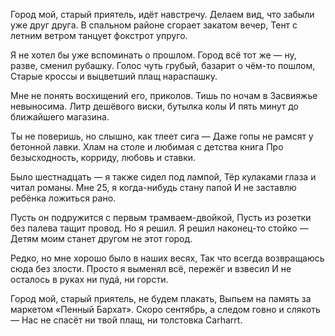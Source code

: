 Город мой, старый приятель, идёт навстречу.
Делаем вид, что забыли уже друг друга.
В спальном районе сгорает закатом вечер,
Тент с летним ветром танцует фокстрот упруго.

Я не хотел бы уже вспоминать о прошлом.
Город всё тот же — ну, разве, сменил рубашку.
Голос чуть грубый, базарит о чём-то пошлом,
Старые кроссы и выцветший плащ нараспашку.

Мне не понять восхищений его, приколов.
Тишь по ночам в Засвияжье невыносима.
Литр дешёвого виски, бутылка колы
И пять минут до ближайшего магазина.

Ты не поверишь, но слышно, как тлеет сига —
Даже гопы не рамсят у бетонной лавки.
Хлам на столе и любимая с детства книга
Про безысходность, корриду, любовь и ставки.

Было шестнадцать — я также сидел под лампой,
Тёр кулаками глаза и читал романы.
Мне 25, я когда-нибудь стану папой
И не заставлю ребёнка ложиться рано.

Пусть он подружится с первым трамваем-двойкой,
Пусть из розетки без палева тащит провод.
Но я решил. Я решил наконец-то стойко —
Детям моим станет другом не этот город.

Редко, но мне хорошо было в наших весях,
Так что всегда возвращаюсь сюда без злости.
Просто я выменял всё, пережёг и взвесил
И не осталось в руках ни пудá, ни горсти.

Город мой, старый приятель, не будем плакать,
Выпьем на память за маркетом «Пенный Бархат».
Скоро сентябрь, а следом говно и слякоть —
Нас не спасёт ни твой плащ, ни толстовка Carharrt.